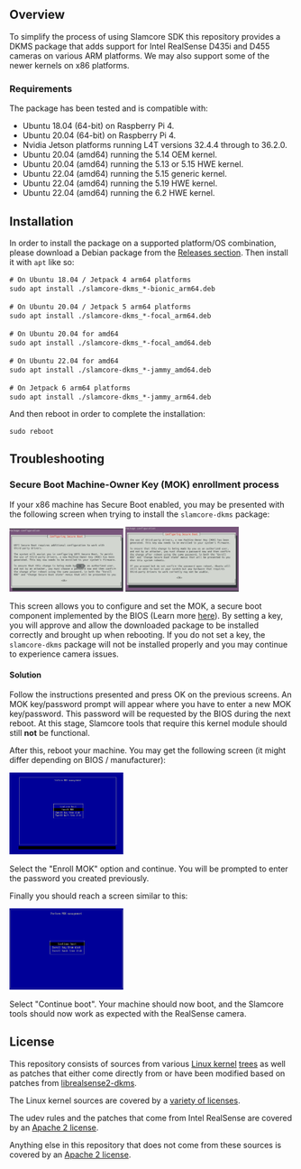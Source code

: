 ## Overview

To simplify the process of using Slamcore SDK this repository provides a DKMS package that adds support for Intel RealSense D435i and D455 cameras on various ARM platforms. We may also support some of the newer kernels on x86 platforms.

### Requirements

The package has been tested and is compatible with:
* Ubuntu 18.04 (64-bit) on Raspberry Pi 4.
* Ubuntu 20.04 (64-bit) on Raspberry Pi 4.
* Nvidia Jetson platforms running L4T versions 32.4.4 through to 36.2.0.
* Ubuntu 20.04 (amd64) running the 5.14 OEM kernel.
* Ubuntu 20.04 (amd64) running the 5.13 or 5.15 HWE kernel.
* Ubuntu 22.04 (amd64) running the 5.15 generic kernel.
* Ubuntu 22.04 (amd64) running the 5.19 HWE kernel.
* Ubuntu 22.04 (amd64) running the 6.2 HWE kernel.

## Installation

In order to install the package on a supported platform/OS combination, please download a Debian package from the [Releases section](https://github.com/slamcore/slamcore-dkms/releases). Then install it with `apt` like so:

```
# On Ubuntu 18.04 / Jetpack 4 arm64 platforms
sudo apt install ./slamcore-dkms_*-bionic_arm64.deb

# On Ubuntu 20.04 / Jetpack 5 arm64 platforms
sudo apt install ./slamcore-dkms_*-focal_arm64.deb

# On Ubuntu 20.04 for amd64
sudo apt install ./slamcore-dkms_*-focal_amd64.deb

# On Ubuntu 22.04 for amd64
sudo apt install ./slamcore-dkms_*-jammy_amd64.deb

# On Jetpack 6 arm64 platforms
sudo apt install ./slamcore-dkms_*-jammy_arm64.deb
```

And then reboot in order to complete the installation:

```
sudo reboot
```

## Troubleshooting

### Secure Boot Machine-Owner Key (MOK) enrollment process

If your x86 machine has Secure Boot enabled, you may be presented with the following screen when trying to install the `slamcore-dkms` package:

<img src="share/configure_secure_boot_01.png" width="40%">
<img src="share/configure_secure_boot_02.png" width="40%">

This screen allows you to configure and set the MOK, a secure boot component implemented by the BIOS (Learn more [here](https://wiki.debian.org/SecureBoot)). By setting a key, you will approve and allow the downloaded package to be installed correctly and brought up when rebooting. If you do not set a key, the  `slamcore-dkms` package will not be installed properly and you may continue to experience camera issues.
#### Solution

Follow the instructions presented and press OK on the previous screens. An MOK key/password prompt will appear where you have to enter a new MOK key/password. This password will be requested by the BIOS during the next reboot. At this stage, Slamcore tools that require this kernel module should still **not** be functional.

After this, reboot your machine. You may get the following screen (it might differ depending on BIOS / manufacturer):

<img src="share/enroll_mok.png" width="40%">

Select the "Enroll MOK" option and continue. You will be prompted to enter the password you created previously.

Finally you should reach a screen similar to this:

<img src="share/continue_boot.png" width="40%">

Select "Continue boot". Your machine should now boot, and the Slamcore tools should now work as expected with the RealSense camera.

## License

This repository consists of sources from various [Linux kernel](https://developer.nvidia.com/embedded/l4t/r32_release_v6.1/sources/t186/public_sources.tbz2) [trees](http://ports.ubuntu.com/ubuntu-ports/ubuntu-ports/ubuntu-ports/pool/universe) as well as patches that either come directly from or have been modified based on patches from [librealsense2-dkms](https://github.com/IntelRealsense/librealsense).

The Linux kernel sources are covered by a [variety of licenses](https://github.com/torvalds/linux/tree/master/LICENSES).

The udev rules and the patches that come from Intel RealSense are covered by an [Apache 2 license](https://github.com/IntelRealSense/librealsense/blob/master/LICENSE).

Anything else in this repository that does not come from these sources is covered by an [Apache 2 license](https://github.com/slamcore/slamcore-dkms/blob/master/LICENSE.md).
